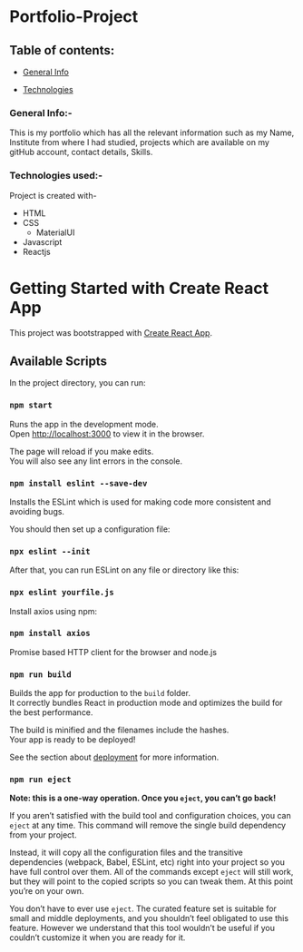 # Portfolio-Project

## Table of contents:
- [General Info](#section_name)

- [Technologies](#section_name)
                    

          
### General Info:-
This is my portfolio which has all the relevant information such as my Name, Institute from where I had studied, projects which are available on my gitHub account, contact details, Skills.

### Technologies used:-
Project is created with-
- HTML
- CSS 
  - MaterialUI
- Javascript
- Reactjs



# Getting Started with Create React App

This project was bootstrapped with [Create React App](https://github.com/facebook/create-react-app).



## Available Scripts

In the project directory, you can run:

### `npm start`

Runs the app in the development mode.\
Open [http://localhost:3000](http://localhost:3000) to view it in the browser.

The page will reload if you make edits.\
You will also see any lint errors in the console.

### `npm install eslint --save-dev`

Installs the ESLint which is used for making code more consistent and avoiding bugs.

You should then set up a configuration file:

### `npx eslint --init`

After that, you can run ESLint on any file or directory like this:

### `npx eslint yourfile.js`

Install axios using npm:

### `npm install axios`

Promise based HTTP client for the browser and node.js

### `npm run build`

Builds the app for production to the `build` folder.\
It correctly bundles React in production mode and optimizes the build for the best performance.

The build is minified and the filenames include the hashes.\
Your app is ready to be deployed!

See the section about [deployment](https://facebook.github.io/create-react-app/docs/deployment) for more information.

### `npm run eject`

**Note: this is a one-way operation. Once you `eject`, you can’t go back!**

If you aren’t satisfied with the build tool and configuration choices, you can `eject` at any time. This command will remove the single build dependency from your project.

Instead, it will copy all the configuration files and the transitive dependencies (webpack, Babel, ESLint, etc) right into your project so you have full control over them. All of the commands except `eject` will still work, but they will point to the copied scripts so you can tweak them. At this point you’re on your own.

You don’t have to ever use `eject`. The curated feature set is suitable for small and middle deployments, and you shouldn’t feel obligated to use this feature. However we understand that this tool wouldn’t be useful if you couldn’t customize it when you are ready for it.
